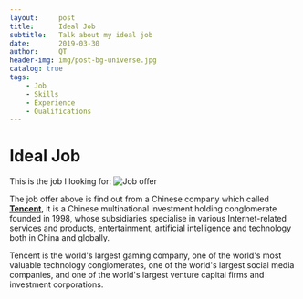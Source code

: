 ```yaml
---
layout:     post
title:      Ideal Job
subtitle:   Talk about my ideal job
date:       2019-03-30
author:     QT
header-img: img/post-bg-universe.jpg
catalog: true
tags:
    - Job
    - Skills
    - Experience 
    - Qualifications
---
```



# Ideal Job

This is the job I looking for:
![Job offer](https://github.com/QianyuTeng/QianyuTeng.github.io/blob/master/img/1553923602044.jpg)

The job offer above is find out from a Chinese company which called [**Tencent**](https://join.qq.com/post.php?post=103&pid=1), it is a Chinese multinational investment holding conglomerate founded in 1998, whose subsidiaries specialise in various Internet-related services and products, entertainment, artificial intelligence and technology both in China and globally. 

Tencent is the world's largest gaming company, one of the world's most valuable technology conglomerates, one of the world's largest social media companies, and one of the world's largest venture capital firms and investment corporations.
